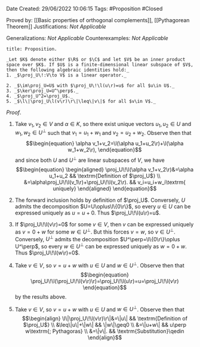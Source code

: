 <div class="topSpace"></div>

Date Created: 29/06/2022 10:06:15
Tags: #Proposition #Closed

Proved by: [[Basic properties of orthogonal complements]], [[Pythagorean Theorem]]
Justifications: _Not Applicable_

Generalizations: _Not Applicable_
Counterexamples: _Not Applicable_

``` ad-Proposition
title: Proposition.

_Let $K$ denote either $\R$ or $\C$ and let $V$ be an inner product space over $K$. If $U$ is a finite-dimensional linear subspace of $V$, then the following algebraic identities hold:_
1. _$\proj_U\!:V\to V$ is a linear operator._

2. _$\im\proj_U=U$ with $\proj_U\!\l(u\r)=u$ for all $u\in U$._
3. _$\ker\proj_U=U^\perp$._
4. _$\proj_U^2=\proj_U$._
5. _$\l\|\proj_U\l(v\r)\r\|\leq\|v\|$ for all $v\in V$._

```

_Proof_. 
1. Take $v_1,v_2\in V$ and $\alpha\in K$, so there exist unique vectors $u_1,u_2\in U$ and $w_1,w_2\in U^\perp$ such that $v_1=u_1+w_1$ and $v_2=u_2+w_2$. Observe then that
$$\begin{equation}
    \alpha v_1+v_2=\l(\alpha u_1+u_2\r)+\l(\alpha w_1+w_2\r),
\end{equation}$$
and since both $U$ and $U^\perp$ are linear subspaces of $V$, we have
$$\begin{equation}
    \begin{aligned}
        \proj_U\!\l(\alpha v_1+v_2\r)&=\alpha u_1+u_2 && \textrm{Definition of $\proj_U$} \\
        &=\alpha\proj_U\!\l(v_1\r)+\proj_U\!\l(v_2\r). && v_i=u_i+w_i\textrm{ uniquely}
    \end{aligned}
\end{equation}$$

2. The forward inclusion holds by definition of $\proj_U$. Conversely, $U$ admits the decomposition $U=U\oplus\l\{0\r\}$, so every $u\in U$ can be expressed uniquely as $u=u+0$. Thus $\proj_U\!\l(u\r)=u$.
3. If $\proj_U\!\l(v\r)=0$ for some $v\in V$, then $v$ can be expressed uniquely as $v=0+w$ for some $w\in U^\perp$. But this forces $v=w$, so $v\in U^\perp$. Conversely, $U^\perp$ admits the decomposition $U^\perp=\l\{0\r\}\oplus U^\perp$, so every $w\in U^\perp$ can be expressed uniquely as $w=0+w$. Thus $\proj_U\!\l(w\r)=0$.
4. Take $v\in V$, so $v=u+w$ with $u\in U$ and $w\in U^\perp$. Observe then that
$$\begin{equation}
    \proj_U\!\l(\proj_U\!\l(v\r)\r)=\proj_U\!\l(u\r)=u=\proj_U\!\l(v\r)
\end{equation}$$
by the results above.
5. Take $v\in V$, so $v=u+w$ with $u\in U$ and $w\in U^\perp$. Observe then that
$$\begin{align}
    \l\|\proj_U\!\l(v\r)\r\|&=\|u\| && \textrm{Definition of $\proj_U$} \\
    &\leq\|u\|+\|w\| && \|w\|\geq0 \\
    &=\|u+w\| && u\perp w\textrm{; Pythagoras} \\
    &=\|v\|. && \textrm{Substitution}\qedin
\end{align}$$
